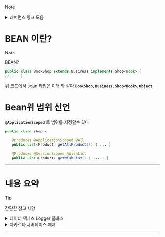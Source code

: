 
> [!note]
> <details>
> <summary> 레퍼런스 링크 모음 </summary>
>  
> ### [CDI 자카르타 사양 레퍼런스 링크](https://jakarta.ee/specifications/cdi/2.0/cdi-spec-2.0.html)
>
> ### [QUARKUS 레퍼런스](https://quarkus.io/guides/cdi-reference)
> 
> </details>



# BEAN 이란? 
> [!NOTE]
> BEAN?
>

 ```java
 public class BookShop extends Business implements Shop<Book> {
 //...  } 
```

위 코드에서 bean 타입은 아래 와 같다
<strong> `BookShop`, `Business`, `Shop<Book>`, `Object`  </strong>

# Bean위 범위 선언

<strong> `@ApplicationScoped`</strong> 로 범위를 지정할수 있다 

```java
public class Shop {

   @Produces @ApplicationScoped @All
   public List<Product> getAllProducts() { ... }

   @Produces @SessionScoped @WishList
   public List<Product> getWishList() { ..... }
```



---
# 내용 요약
> [!TIP]
> 간단한 참고 사항

<details>

<summary>데이터 엑세스 Logger 클래스</summary>

---

```java
@Produces
Logger createLogger(InjectionPoint injectionPoint)
{
    return Logger.getLogger( injectionPoint.getMember().getDeclaringClass().getName() );
}
```

</details>


<details>

<summary> 자카르타 서버페이스 예제 </summary>

# 자카르타 서버페이스 예제
---
## 객체 식별 클래스

> `@Model` BEAN을 모델 객체로 식별 하기위한 어노테이션

```java
@Model
public class Credentials {

    private String username;
    private String password;

    public String getUsername() { return username; }
    public void setUsername(String username) { this.username = username; }

    public String getPassword() { return password; }
    public void setPassword(String password) { this.password = password; }

}
```

## HTTP 세션 바인딩

```java
@SessionScoped
 @Model
public class Login implements Serializable {

@Inject
Credentials credentials;

@Inject
@Users
EntityManager userDatabase;

//클래스 외부에서 접근 하지 못하도록 private 범위 지정
    private CriteriaQuery<User> query;
    private Parameter<String> usernameParam;
    private Parameter<String> passwordParam;

    private User user;

// 빈 컨텍스트 범위 지정
// PRIVATE 데이터를 카피하여 문자열 타입으로 객체 생성
    @Inject
    void initQuery(@Users EntityManagerFactory emf) {
//CriteriaBuilder 타입으로 변수 cb 생성 메서드 getCriteriaBuilder()를  EntityManagerFactory클래스에서 변수를 emf로 지정하여 메서드 호출
        CriteriaBuilder cb = emf.getCriteriaBuilder();
//userparam 변수는 위에 빌더에서 파라미터를 문자열로 호출
        usernameParam = cb.parameter(String.class);
        passwordParam = cb.parameter(String.class);
//쿼리생성 메서드를 유저 클래스 파라미터로 정의하여 호출
        query = cb.createQuery(User.class);
//리스트 유저 쿼리를 유저 클래스에서 호출
        Root<User> u = query.from(User.class);
//위에 변수 u를 사용하여 쿼리문 정의 
        query.select(u);
        query.where( cb.equal(u.get(User_.username), usernameParam),
                     cb.equal(u.get(User_.password), passwordParam) );
    }

    public void login() {
//리스트 유저 객체 results 변수를 디비쿼리메서드를 사용해 지정
        List<User> results = userDatabase.createQuery(query)
//전달할 파라미터에 위에 정의된 객체를 매핑
//usernameParam을 크레덴셜클래스 get유저네임 메서드로 호출
            .setParameter(usernameParam, credentials.getUsername())
            .setParameter(passwordParam, credentials.getPassword())

            .getResultList();

        if ( !results.isEmpty() ) {
            user = results.get(0);
        }

    }

    public void logout() {
        user = null;
    }

    public boolean isLoggedIn() {
        return user!=null;
    }

    @Produces @LoggedIn User getCurrentUser() {
        if (user==null) {
            throw new NotLoggedInException();
        }
        else {
            return user;
        }
    }

}
```




```java
@Qualifier
@Retention(RUNTIME)
@Target({METHOD, FIELD, PARAMETER, TYPE})
public @interface Users {}

```


```java
@Qualifier
@Retention(RUNTIME)
@Target({METHOD, FIELD, PARAMETER, TYPE})
public @interface LoggedIn {}
```

@interface LoggedIn 으로 작성하여
아래 클래스에서 @LoggedIn 사용

```java
@Model
public class DocumentEditor {

    @Inject
Document document;

    @Inject
 @LoggedIn
User currentUser;

    @Inject
@Documents
EntityManager docDatabase;

    public void save() {
        document.setCreatedBy(currentUser);
        em.persist(document);
    }

}
```

```java

@Stateful @SessionScoped @Model
public class Login {

    @Inject Credentials credentials;
    @Inject @Users EntityManager userDatabase;

    ...

    private User user;

    @Inject
    void initQuery(@Users EntityManagerFactory emf) {
       ...
    }

    @TransactionAttribute(REQUIRES_NEW)
    @RolesAllowed("guest")
    public void login() {
        ...
    }

    public void logout() {
        user = null;
    }

    public boolean isLoggedIn() {
        return user!=null;
    }

    @RolesAllowed("user")
    @Produces @LoggedIn User getCurrentUser() {
        ...
    }

}
```



```java
@Secure @Interceptor
public class AuthorizationInterceptor {

    @Inject @LoggedIn User user;
    @Inject Logger log;

    @AroundInvoke
    public Object authorize(InvocationContext ic) throws Exception {
        try {
            if ( !user.isBanned() ) {
                log.fine("Authorized");
                return ic.proceed();
            }
            else {
                log.fine("Not authorized");
                throw new NotAuthorizedException();
            }
        }
        catch (NotAuthenticatedException nae) {
            log.fine("Not authenticated");
            throw nae;
        }
    }

}
```


```java
@Inherited
@InterceptorBinding
@Target({TYPE, METHOD})
@Retention(RUNTIME)
public @interface Secure {}
```


```java
@Model
public class DocumentEditor {

    @Inject Document document;
    @Inject @LoggedIn User user;
    @Inject @Documents EntityManager em;

    @Secure
    public void save() {
        document.setCreatedBy(currentUser);
        em.persist(document);
    }

}
```

</details>

---






























